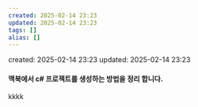 ```yaml
---
created: 2025-02-14 23:23
updated: 2025-02-14 23:23
tags: []
alias: []
---
```


created: 2025-02-14 23:23
updated: 2025-02-14 23:23

#### 맥북에서 c# 프로젝트를 생성하는 방법을 정리 합니다.

kkkk